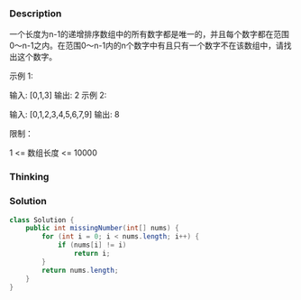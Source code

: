 ### Description

一个长度为n-1的递增排序数组中的所有数字都是唯一的，并且每个数字都在范围0～n-1之内。在范围0～n-1内的n个数字中有且只有一个数字不在该数组中，请找出这个数字。

 

示例 1:

输入: [0,1,3]
输出: 2
示例 2:

输入: [0,1,2,3,4,5,6,7,9]
输出: 8


限制：

1 <= 数组长度 <= 10000

### Thinking

### Solution
```java
class Solution {
    public int missingNumber(int[] nums) {
        for (int i = 0; i < nums.length; i++) {
            if (nums[i] != i)
                return i;
        }
        return nums.length;
    }
}
```